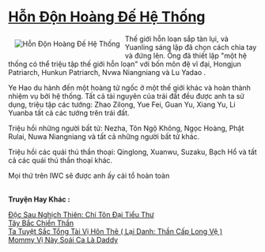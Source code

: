 <a href="https://truyentiki.com/hon-don-hoang-de-he-thong.31644/" title="Hỗn Độn Hoàng Đế Hệ Thống"><h1>Hỗn Độn Hoàng Đế Hệ Thống</h1></a><div style="display:table"><img align="right" style="float: left; padding: 10px;" src="https://truyentiki.com/a/img/str/src/31644.jpg" alt="Hỗn Độn Hoàng Đế Hệ Thống">Thế giới hỗn loạn sắp tàn lụi, và Yuanling sáng lập đã chọn cách chia tay và đứng lên. Ông đã thiết lập "một hệ thống có thể triệu tập thế giới hỗn loạn" với bốn môn đệ vĩ đại, Hongjun Patriarch, Hunkun Patriarch, Nvwa Niangniang và Lu Yadao . <p></p> Ye Hao du hành đến một hoàng tử ngốc ở một thế giới khác và hoàn thành nhiệm vụ bởi hệ thống. Tất cả tài nguyên của trái đất đều được anh ta sử dụng, triệu tập các tướng: Zhao Zilong, Yue Fei, Guan Yu, Xiang Yu, Li Yuanba tất cả các tướng trên trái đất. <p></p> Triệu hồi những người bất tử: Nezha, Tôn Ngộ Không, Ngọc Hoàng, Phật Rulai, Nuwa Niangniang và tất cả những người bất tử khác. <p></p> Triệu hồi các quái thú thần thoại: Qinglong, Xuanwu, Suzaku, Bạch Hổ và tất cả các quái thú thần thoại khác. <p></p> Mọi thứ trên IWC sẽ được anh ấy cải tổ hoàn toàn</div><p><br><b>Truyện Hay Khác :</b></p><a href="https://truyentiki.com/doc-sau-nghich-thien-chi-ton-dai-tieu-thu.31643/" alt="Độc Sau Nghịch Thiên: Chí Tôn Đại Tiểu Thư">Độc Sau Nghịch Thiên: Chí Tôn Đại Tiểu Thư</a><br/><a href="https://github.com/nownovels/topcv/tree/master/truyenhay/31876/README.md" alt="Tây Bắc Chiến Thần">Tây Bắc Chiến Thần</a><br/><a href="https://wikitruyen.wordpress.com/2020/06/23/ta-tuyet-sac-tong-tai-vi-hon-the-lai-danh-than-cap-long-ve/" alt="Ta Tuyệt Sắc Tổng Tài Vị Hôn Thê ( Lại Danh: Thần Cấp Long Vệ )">Ta Tuyệt Sắc Tổng Tài Vị Hôn Thê ( Lại Danh: Thần Cấp Long Vệ )</a><br/><a href="https://github.com/nownovels/topcv/tree/master/truyenhay/31857/README.md" alt="Mommy Vị Này Soái Ca Là Daddy">Mommy Vị Này Soái Ca Là Daddy</a><br/>